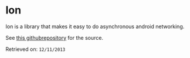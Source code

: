 Ion
===

Ion is a library that makes it easy to do asynchronous android networking.

See [this githubrepository](https://github.com/koush/ion) for the source.

Retrieved on: `12/11/2013`
